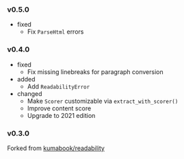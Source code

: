 <!-- markdownlint-disable MD041 MD034 -->

### v0.5.0

- fixed
  - Fix `ParseHtml` errors

### v0.4.0

- fixed
  - Fix missing linebreaks for paragraph conversion
- added
  - Add `ReadabilityError`
- changed
  - Make `Scorer` customizable via `extract_with_scorer()`
  - Improve content score
  - Upgrade to 2021 edition

### v0.3.0

Forked from [kumabook/readability](https://github.com/kumabook/readability)
